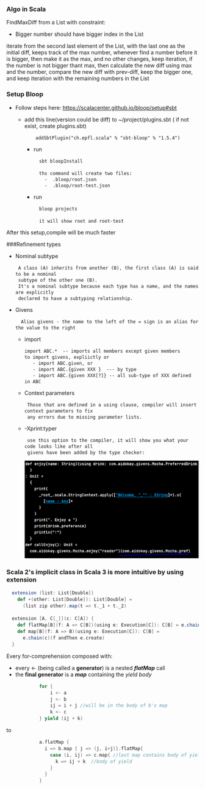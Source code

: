 ### Algo in Scala

FindMaxDiff from a List with constraint:
- Bigger number should have bigger index in the List

iterate from the second last element of the List, with the last one as the initial diff, keeps track
of the max number, whenever find a number before it is bigger, then make it as the max, and no other
changes, keep iteration, if the number is not bigger thant max, then calculate the new diff using max
and the number, compare the new diff with prev-diff, keep the bigger one, and keep iteration with the
remaining numbers in the List

### Setup Bloop

- Follow steps here:
  https://scalacenter.github.io/bloop/setup#sbt
  - add this line(version could be diff) to ~/project/plugins.sbt ( if not exist, create plugins.sbt) 

            addSbtPlugin("ch.epfl.scala" % "sbt-bloop" % "1.5.4")

    - run
      
            sbt bloopInstall
            
            ths command will create two files:
              -  .bloop/root.json
              -  .bloop/root-test.json

    - run 
  
            bloop projects

            it will show root and root-test
  
After this setup,compile will be much faster

###Refinement types
 - Nominal subtype
      
        A class (A) inherits from another (B), the first class (A) is said to be a nominal
        subtype of the other one (B). 
        It's a nominal subtype because each type has a name, and the names are explicitly
        declared to have a subtyping relationship.
- Givens
        
        Alias givens - the name to the left of the = sign is an alias for the value to the right
  - import
        
        import ABC.*  -- imports all members except given members
        to import givens, expliictly or 
           - import ABC.given, or
           - import ABC.{given XXX }  --- by type
           - import ABC.{given XXX[?]} -- all sub-type of XXX defined in ABC

  - Context parameters 
  
         Those that are defined in a using clause, compiler will insert context parameters to fix
         any errors due to missing parameter lists.
  - -Xprint:typer
         
         use this option to the compiler, it will show you what your code looks like after all 
         givens have been added by the type checker:
        
     ![img_1.png](img_1.png)
### Scala 2's implicit class in Scala 3 is more intuitive by using **extension**
```scala 3
  extension (list: List[Double])
    def +(other: List[Double]): List[Double] =
      (list zip other).map(t => t._1 + t._2)

  extension [A, C[_]](c: C[A]) {
    def flatMap[B](f: A => C[B])(using e: Execution[C]): C[B] = e.chain(c)(f)
    def map[B](f: A => B)(using e: Execution[C]): C[B] =
      e.chain(c)(f andThen e.create)
  }
```

Every for-comprehension composed with:
- every <- (being called a **generator**) is a nested **_flatMap_** call
- the **final generator** is a _**map**_ containing the _yield body_
```scala 3
            for {
                i <- a
                j <- b
                ij = i + j //will be in the body of b's map
                k <- c
            } yield (ij + k)
```
to
```scala 3
            a.flatMap {
              i => b.map { j => (j, i+j)}.flatMap{ 
                case (i, ij) => c.map{ //last map contains body of yield
                  k => ij + k  //body of yield
                }
              }
            }
```
